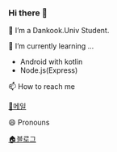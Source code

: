 ### Hi there 👋


🔭 I’m a Dankook.Univ Student.


🌱 I’m currently learning ...
  - Android with kotlin
  - Node.js(Express)


📫 How to reach me

 [📧메일](knmy0101@gmail.com)
 
😄 Pronouns

 [🏠블로그](https://bb-library.tistory.com/)

